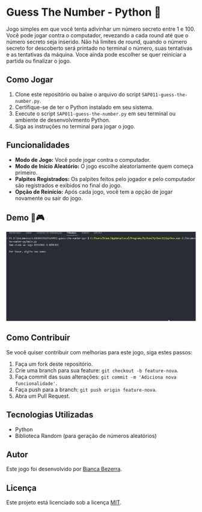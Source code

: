 # Guess The Number - Python 🐍

Jogo simples em que você tenta adivinhar um número secreto entre 1 e 100. Você pode jogar contra o computador, revezando a cada round até que o número secreto seja inserido. Não há limites de round, quando o número secreto for descoberto será printado no terminal o número, suas tentativas e as tentativas da máquina. Voce ainda pode escolher se quer reiniciar a partida ou finalizar o jogo.

## Como Jogar

1. Clone este repositório ou baixe o arquivo do script `SAP011-guess-the-number.py`.
2. Certifique-se de ter o Python instalado em seu sistema.
3. Execute o script `SAP011-guess-the-number.py` em seu terminal ou ambiente de desenvolvimento Python.
4. Siga as instruções no terminal para jogar o jogo.

## Funcionalidades

- **Modo de Jogo:** Você pode jogar contra o computador.
- **Modo de Início Aleatório:** O jogo escolhe aleatoriamente quem começa primeiro.
- **Palpites Registrados:** Os palpites feitos pelo jogador e pelo computador são registrados e exibidos no final do jogo.
- **Opção de Reinício:** Após cada jogo, você tem a opção de jogar novamente ou sair do jogo.

## Demo 🎲🎮

<p align="center">
  <img src="demo.gif" alt="Demonstração do jogo" />
</p>

## Como Contribuir

Se você quiser contribuir com melhorias para este jogo, siga estes passos:

1. Faça um fork deste repositório.
2. Crie uma branch para sua feature: `git checkout -b feature-nova`.
3. Faça commit das suas alterações: `git commit -m 'Adiciona nova funcionalidade'`.
4. Faça push para a branch: `git push origin feature-nova`.
5. Abra um Pull Request.

## Tecnologias Utilizadas

- Python
- Biblioteca Random (para geração de números aleatórios)

## Autor

Este jogo foi desenvolvido por [Bianca Bezerra](https://www.linkedin.com/in/bianca-bezerra-dev).

## Licença

Este projeto está licenciado sob a licença [MIT](https://opensource.org/licenses/MIT).
